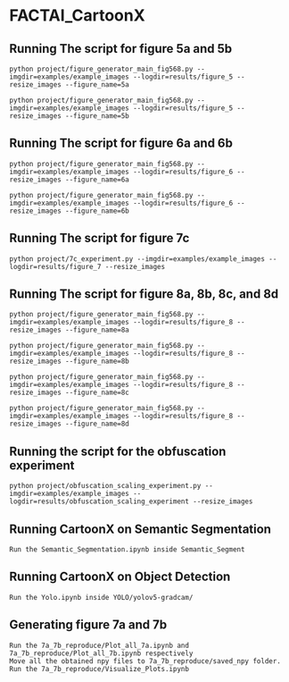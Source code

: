 # FACTAI_CartoonX

## Running The script for figure 5a and 5b

```
python project/figure_generator_main_fig568.py --imgdir=examples/example_images --logdir=results/figure_5 --resize_images --figure_name=5a

python project/figure_generator_main_fig568.py --imgdir=examples/example_images --logdir=results/figure_5 --resize_images --figure_name=5b
```

## Running The script for figure 6a and 6b

```
python project/figure_generator_main_fig568.py --imgdir=examples/example_images --logdir=results/figure_6 --resize_images --figure_name=6a

python project/figure_generator_main_fig568.py --imgdir=examples/example_images --logdir=results/figure_6 --resize_images --figure_name=6b
```
## Running The script for figure 7c

```
python project/7c_experiment.py --imgdir=examples/example_images --logdir=results/figure_7 --resize_images
```


## Running The script for figure 8a, 8b, 8c, and 8d

```
python project/figure_generator_main_fig568.py --imgdir=examples/example_images --logdir=results/figure_8 --resize_images --figure_name=8a

python project/figure_generator_main_fig568.py --imgdir=examples/example_images --logdir=results/figure_8 --resize_images --figure_name=8b

python project/figure_generator_main_fig568.py --imgdir=examples/example_images --logdir=results/figure_8 --resize_images --figure_name=8c

python project/figure_generator_main_fig568.py --imgdir=examples/example_images --logdir=results/figure_8 --resize_images --figure_name=8d
```

## Running the script for the obfuscation experiment

```
python project/obfuscation_scaling_experiment.py --imgdir=examples/example_images --logdir=results/obfuscation_scaling_experiment --resize_images
```

## Running CartoonX on Semantic Segmentation

```
Run the Semantic_Segmentation.ipynb inside Semantic_Segment
```

## Running CartoonX on Object Detection

```
Run the Yolo.ipynb inside YOLO/yolov5-gradcam/
```


## Generating figure 7a and 7b

```
Run the 7a_7b_reproduce/Plot_all_7a.ipynb and 7a_7b_reproduce/Plot_all_7b.ipynb respectively
Move all the obtained npy files to 7a_7b_reproduce/saved_npy folder.
Run the 7a_7b_reproduce/Visualize_Plots.ipynb 
```




